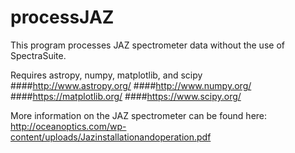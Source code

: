 # processJAZ
This program processes JAZ spectrometer data without the use of SpectraSuite.

Requires astropy, numpy, matplotlib, and scipy
####http://www.astropy.org/
####http://www.numpy.org/
####https://matplotlib.org/
####https://www.scipy.org/

More information on the JAZ spectrometer can be found here: http://oceanoptics.com/wp-content/uploads/Jazinstallationandoperation.pdf
